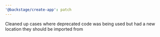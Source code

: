 ```yaml
---
'@backstage/create-app': patch
---
```


Cleaned up cases where deprecated code was being used but had a new location they should be imported from
